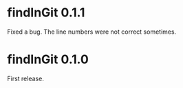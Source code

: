 # findInGit 0.1.1

Fixed a bug. The line numbers were not correct sometimes.


# findInGit 0.1.0

First release.
